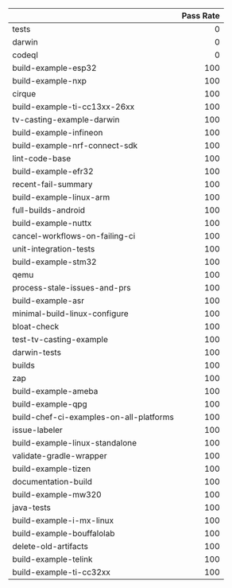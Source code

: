 |                                         |   Pass Rate |
|:----------------------------------------|------------:|
| tests                                   |           0 |
| darwin                                  |           0 |
| codeql                                  |           0 |
| build-example-esp32                     |         100 |
| build-example-nxp                       |         100 |
| cirque                                  |         100 |
| build-example-ti-cc13xx-26xx            |         100 |
| tv-casting-example-darwin               |         100 |
| build-example-infineon                  |         100 |
| build-example-nrf-connect-sdk           |         100 |
| lint-code-base                          |         100 |
| build-example-efr32                     |         100 |
| recent-fail-summary                     |         100 |
| build-example-linux-arm                 |         100 |
| full-builds-android                     |         100 |
| build-example-nuttx                     |         100 |
| cancel-workflows-on-failing-ci          |         100 |
| unit-integration-tests                  |         100 |
| build-example-stm32                     |         100 |
| qemu                                    |         100 |
| process-stale-issues-and-prs            |         100 |
| build-example-asr                       |         100 |
| minimal-build-linux-configure           |         100 |
| bloat-check                             |         100 |
| test-tv-casting-example                 |         100 |
| darwin-tests                            |         100 |
| builds                                  |         100 |
| zap                                     |         100 |
| build-example-ameba                     |         100 |
| build-example-qpg                       |         100 |
| build-chef-ci-examples-on-all-platforms |         100 |
| issue-labeler                           |         100 |
| build-example-linux-standalone          |         100 |
| validate-gradle-wrapper                 |         100 |
| build-example-tizen                     |         100 |
| documentation-build                     |         100 |
| build-example-mw320                     |         100 |
| java-tests                              |         100 |
| build-example-i-mx-linux                |         100 |
| build-example-bouffalolab               |         100 |
| delete-old-artifacts                    |         100 |
| build-example-telink                    |         100 |
| build-example-ti-cc32xx                 |         100 |